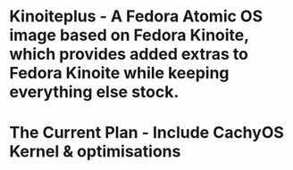 # Kinoiteplus - A Fedora Atomic OS image based on Fedora Kinoite, which provides added extras to Fedora Kinoite while keeping everything else stock.

# The Current Plan - Include CachyOS Kernel & optimisations
